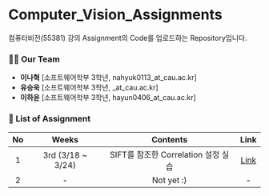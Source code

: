 # Computer_Vision_Assignments

컴퓨터비전(55381) 강의 Assignment의 Code를 업로드하는 Repository입니다.

### 🙋‍♂️ Our Team
- **이나혁** [소프트웨어학부 3학년, nahyuk0113_at_cau.ac.kr]
- **유승욱** [소프트웨어학부 3학년, _at_cau.ac.kr]
- **이하윤** [소프트웨어학부 3학년, hayun0406_at_cau.ac.kr] 

### 📝 List of Assignment
| **No** | **Weeks** | **Contents** | **Link** |
|:--------:|:--------:|:--------:|:--------:|
| 1 | 3rd (3/18 ~ 3/24) | SIFT를 참조한 Correlation 설정 실습 | [Link](https://github.com/NahyukLEE/Computer_Vision_Assignments/tree/main/3%E1%84%8C%E1%85%AE%E1%84%8E%E1%85%A1%20Assignment) |
| 2 | - | Not yet :) | - |
